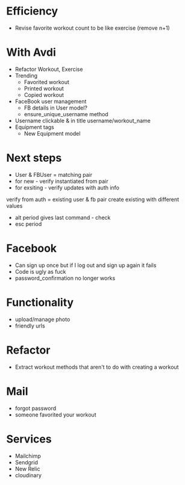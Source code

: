 # Efficiency

* Revise favorite workout count to be like exercise (remove n+1)

# With Avdi
* Refactor Workout, Exercise
* Trending
	- Favorited workout
	- Printed workout
	- Copied workout
* FaceBook user management
	- FB details in User model?
	- ensure_unique_username method
* Username clickable & in title username/workout_name
* Equipment tags
	- New Equipment model

# Next steps
* User & FBUser = matching pair
* for new - verify instantiated from pair
* for exsiting - verify updates with auth info

verify from auth = existing user & fb pair
create existing with different values


* alt period gives last command - check
* esc period

# Facebook
* Can sign up once but if I log out and sign up again it fails
* Code is ugly as fuck
* password_confirmation no longer works

# Functionality
* upload/manage photo
* friendly urls

# Refactor
* Extract workout methods that aren't to do with creating a workout

# Mail
* forgot password
* someone favorited your workout

# Services
* Mailchimp
* Sendgrid
* New Relic
* cloudinary